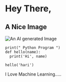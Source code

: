 # Hey There, 

## A Nice Image
![An AI generated Image](https://images.hindustantimes.com/tech/img/2023/01/19/960x540/AI_generated_art_1674113313038_1674113318035_1674113318035.jpg)

```
print(" Python Program ")
def hello(name):
  print('Hi', name)
  
hello('hari')
```
I Love Machine Learning.....
